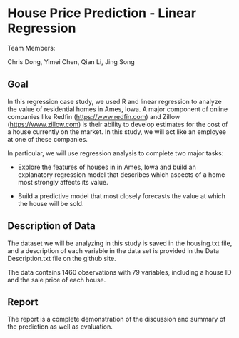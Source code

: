 # House Price Prediction - Linear Regression

Team Members:

Chris Dong, Yimei Chen, Qian Li, Jing Song

## Goal


In this regression case study, we used R and linear regression to analyze the value of residential homes in Ames, Iowa. 
A major component of online companies like Redfin (https://www.redfin.com) and Zillow (https://www.zillow.com) is their ability to develop estimates for the cost of a house currently on the market. In this study, we will act like an employee at one of these companies. 


In particular, we will use regression analysis to complete two major tasks:


- Explore the features of houses in in Ames, Iowa and build an explanatory regression model that describes which aspects of a home most strongly affects its value.


- Build a predictive model that most closely forecasts the value at which the house will be sold.


## Description of Data


The dataset we will be analyzing in this study is saved in the housing.txt file, and a description of each variable in the data set is provided in the Data Description.txt file on the github site.


The data contains 1460 observations with 79 variables, including a house ID and the sale price of each house.


## Report


The report is a complete demonstration of the discussion and summary of the prediction as well as evaluation.
